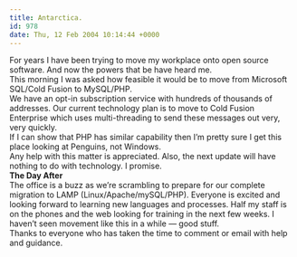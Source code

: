 ```yaml
---
title: Antarctica.
id: 978
date: Thu, 12 Feb 2004 10:14:44 +0000
---
```


For years I have been trying to move my workplace onto open source software. And now the powers that be have heard me.  
 This morning I was asked how feasible it would be to move from Microsoft SQL/Cold Fusion to MySQL/PHP.  
 We have an opt-in subscription service with hundreds of thousands of addresses. Our current technology plan is to move to Cold Fusion Enterprise which uses multi-threading to send these messages out very, very quickly.  
 If I can show that PHP has similar capability then I’m pretty sure I get this place looking at Penguins, not Windows.  
 Any help with this matter is appreciated. Also, the next update will have nothing to do with technology. I promise.  
**The Day After**  
The office is a buzz as we’re scrambling to prepare for our complete migration to LAMP (Linux/Apache/mySQL/PHP). Everyone is excited and looking forward to learning new languages and processes. Half my staff is on the phones and the web looking for training in the next few weeks. I haven’t seen movement like this in a while — good stuff.  
 Thanks to everyone who has taken the time to comment or email with help and guidance.


